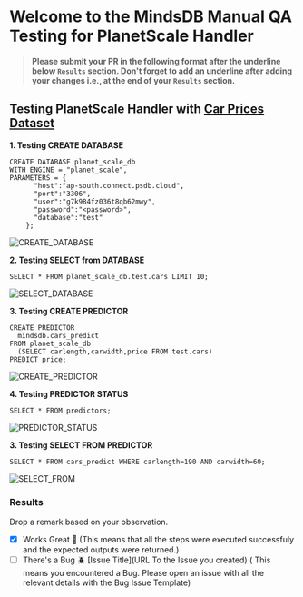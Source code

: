 # Welcome to the MindsDB Manual QA Testing for PlanetScale Handler

> **Please submit your PR in the following format after the underline below `Results` section. Don't forget to add an underline after adding your changes i.e., at the end of your `Results` section.**

## Testing PlanetScale Handler with [Car Prices Dataset](https://www.kaggle.com/code/dronax/car-prices-dataset/data)

**1. Testing CREATE DATABASE**

```
CREATE DATABASE planet_scale_db
WITH ENGINE = "planet_scale",
PARAMETERS = {
      "host":"ap-south.connect.psdb.cloud",
      "port":"3306",
      "user":"g7k984fz036t8qb62mwy",
      "password":"<password>",
      "database":"test"
    };
```

![CREATE_DATABASE](https://i.imgur.com/5Ud3gCR.png)

**2. Testing SELECT from DATABASE**

```
SELECT * FROM planet_scale_db.test.cars LIMIT 10;
```

![SELECT_DATABASE](https://i.imgur.com/R72on6B.png)

**3. Testing CREATE PREDICTOR**

```
CREATE PREDICTOR 
  mindsdb.cars_predict
FROM planet_scale_db
  (SELECT carlength,carwidth,price FROM test.cars)
PREDICT price;
```

![CREATE_PREDICTOR](https://i.imgur.com/StjrGOf.png)

**4. Testing PREDICTOR STATUS**

```
SELECT * FROM predictors;
```

![PREDICTOR_STATUS](https://i.imgur.com/D2RiAye.png)

**3. Testing SELECT FROM PREDICTOR**

```
SELECT * FROM cars_predict WHERE carlength=190 AND carwidth=60;
```

![SELECT_FROM](https://i.imgur.com/2fTDI7l.png)

### Results

Drop a remark based on your observation.
- [x] Works Great 💚 (This means that all the steps were executed successfuly and the expected outputs were returned.)
- [ ] There's a Bug 🪲 [Issue Title](URL To the Issue you created) ( This means you encountered a Bug. Please open an issue with all the relevant details with the Bug Issue Template)
